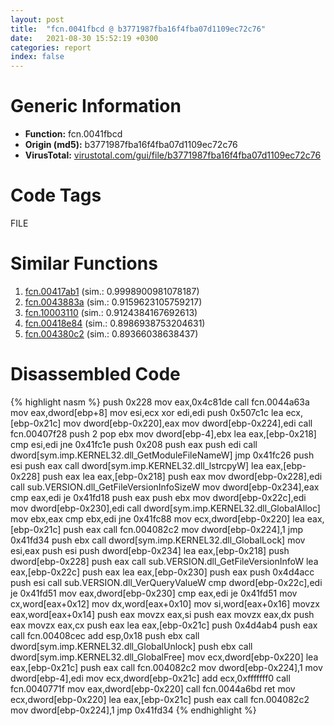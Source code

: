 ```yaml
---
layout: post
title:  "fcn.0041fbcd @ b3771987fba16f4fba07d1109ec72c76"
date:   2021-08-30 15:52:19 +0300
categories: report
index: false
---
```


# Generic Information
- **Function:** fcn.0041fbcd
- **Origin (md5):** b3771987fba16f4fba07d1109ec72c76
- **VirusTotal:** [virustotal.com/gui/file/b3771987fba16f4fba07d1109ec72c76][virustotal_ref]

# Code Tags
<span class="tag" id="FILE">FILE</span>


# Similar Functions

1. [fcn.00417ab1][similar_1_ref] (sim.: 0.9998900981078187)
2. [fcn.0043883a][similar_2_ref] (sim.: 0.9159623105759217)
3. [fcn.10003110][similar_3_ref] (sim.: 0.9124384167692613)
4. [fcn.00418e84][similar_4_ref] (sim.: 0.8986938753204631)
5. [fcn.004380c2][similar_5_ref] (sim.: 0.89366038638437)


# Disassembled Code

{% highlight nasm %}
push 0x228
mov eax,0x4c81de
call fcn.0044a63a
mov eax,dword[ebp+8]
mov esi,ecx
xor edi,edi
push 0x507c1c
lea ecx,[ebp-0x21c]
mov dword[ebp-0x220],eax
mov dword[ebp-0x224],edi
call fcn.00407f28
push 2
pop ebx
mov dword[ebp-4],ebx
lea eax,[ebp-0x218]
cmp esi,edi
jne 0x41fc1e
push 0x208
push eax
push edi
call dword[sym.imp.KERNEL32.dll_GetModuleFileNameW]
jmp 0x41fc26
push esi
push eax
call dword[sym.imp.KERNEL32.dll_lstrcpyW]
lea eax,[ebp-0x228]
push eax
lea eax,[ebp-0x218]
push eax
mov dword[ebp-0x228],edi
call sub.VERSION.dll_GetFileVersionInfoSizeW
mov dword[ebp-0x234],eax
cmp eax,edi
je 0x41fd18
push eax
push ebx
mov dword[ebp-0x22c],edi
mov dword[ebp-0x230],edi
call dword[sym.imp.KERNEL32.dll_GlobalAlloc]
mov ebx,eax
cmp ebx,edi
jne 0x41fc88
mov ecx,dword[ebp-0x220]
lea eax,[ebp-0x21c]
push eax
call fcn.004082c2
mov dword[ebp-0x224],1
jmp 0x41fd34
push ebx
call dword[sym.imp.KERNEL32.dll_GlobalLock]
mov esi,eax
push esi
push dword[ebp-0x234]
lea eax,[ebp-0x218]
push dword[ebp-0x228]
push eax
call sub.VERSION.dll_GetFileVersionInfoW
lea eax,[ebp-0x22c]
push eax
lea eax,[ebp-0x230]
push eax
push 0x4d4acc
push esi
call sub.VERSION.dll_VerQueryValueW
cmp dword[ebp-0x22c],edi
je 0x41fd51
mov eax,dword[ebp-0x230]
cmp eax,edi
je 0x41fd51
mov cx,word[eax+0x12]
mov dx,word[eax+0x10]
mov si,word[eax+0x16]
movzx eax,word[eax+0x14]
push eax
movzx eax,si
push eax
movzx eax,dx
push eax
movzx eax,cx
push eax
lea eax,[ebp-0x21c]
push 0x4d4ab4
push eax
call fcn.00408cec
add esp,0x18
push ebx
call dword[sym.imp.KERNEL32.dll_GlobalUnlock]
push ebx
call dword[sym.imp.KERNEL32.dll_GlobalFree]
mov ecx,dword[ebp-0x220]
lea eax,[ebp-0x21c]
push eax
call fcn.004082c2
mov dword[ebp-0x224],1
mov dword[ebp-4],edi
mov ecx,dword[ebp-0x21c]
add ecx,0xfffffff0
call fcn.0040771f
mov eax,dword[ebp-0x220]
call fcn.0044a6bd
ret
mov ecx,dword[ebp-0x220]
lea eax,[ebp-0x21c]
push eax
call fcn.004082c2
mov dword[ebp-0x224],1
jmp 0x41fd34
{% endhighlight %}


[similar_1_ref]: /report/fcn.00417ab1@b3771987fba16f4fba07d1109ec72c76
[similar_2_ref]: /report/fcn.0043883a@418e0921f3a9bd4f5bc0dcc59623b5a1
[similar_3_ref]: /report/fcn.10003110@090dc3a8da6aa33c667b678303e4bdd6
[similar_4_ref]: /report/fcn.00418e84@44e1ffcf4e71f4505c09d520fd75f1e4
[similar_5_ref]: /report/fcn.004380c2@418e0921f3a9bd4f5bc0dcc59623b5a1
[virustotal_ref]: https://www.virustotal.com/gui/file/b3771987fba16f4fba07d1109ec72c76